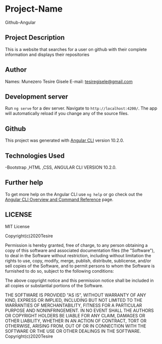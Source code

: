 # Project-Name
Github-Angular

## Project Description
This is a website that searches for a user on github with their complete information and displays their repositories

## Author
Names: Munezero Tesire Gisele
E-mail: tesiregisele@gmail.com

## Development server

Run `ng serve` for a dev server. Navigate to `http://localhost:4200/`. The app will automatically reload if you change any of the source files.

## Github
This project was generated with [Angular CLI](https://github.com/angular/angular-cli) version 10.2.0.


## Technologies Used
 -Bootstrap ,HTML ,CSS, ANGULAR CLI VERSION 10.2.0.


## Further help

To get more help on the Angular CLI use `ng help` or go check out the [Angular CLI Overview and Command Reference](https://angular.io/cli) page.

## LICENSE

MIT License

Copyright(c)2020Tesire

Permission is hereby granted, free of charge, to any person obtaining a copy of this software and associated documentation files (the "Software"), to deal in the Software without restriction, including without limitation the rights to use, copy, modify, merge, publish, distribute, sublicense, and/or sell copies of the Software, and to permit persons to whom the Software is furnished to do so, subject to the following conditions:

The above copyright notice and this permission notice shall be included in all copies or substantial portions of the Software.

THE SOFTWARE IS PROVIDED "AS IS", WITHOUT WARRANTY OF ANY KIND, EXPRESS OR IMPLIED, INCLUDING BUT NOT LIMITED TO THE WARRANTIES OF MERCHANTABILITY, FITNESS FOR A PARTICULAR PURPOSE AND NONINFRINGEMENT. IN NO EVENT SHALL THE AUTHORS OR COPYRIGHT HOLDERS BE LIABLE FOR ANY CLAIM, DAMAGES OR OTHER LIABILITY, WHETHER IN AN ACTION OF CONTRACT, TORT OR OTHERWISE, ARISING FROM, OUT OF OR IN CONNECTION WITH THE SOFTWARE OR THE USE OR OTHER DEALINGS IN THE SOFTWARE. 
Copyright(c)2020Tesire
